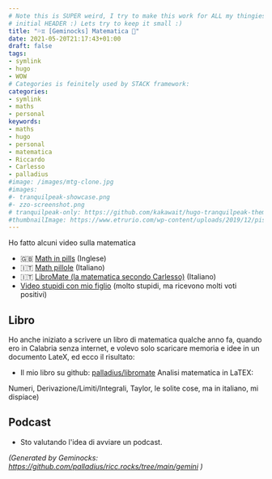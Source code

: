```yaml
---
# Note this is SUPER weird, I try to make this work for ALL my thingies so there might be some behavioural clatches in the
# initial HEADER :) Lets try to keep it small :)
title: "💦♊ [Geminocks] Matematica 🧮"
date: 2021-05-20T21:17:43+01:00
draft: false
tags:
- symlink
- hugo
- WOW
# Categories is feinitely used by STACK framework:
categories:
- symlink
- maths
- personal
keywords:
- maths
- hugo
- personal
- matematica
- Riccardo
- Carlesso
- palladius
#image: /images/mtg-clone.jpg
#images:
#- tranquilpeak-showcase.png
#- zzo-screenshot.png
# tranquilpeak-only: https://github.com/kakawait/hugo-tranquilpeak-theme/blob/master/docs/user.md#image
#thumbnailImage: https://www.etrurio.com/wp-content/uploads/2019/12/pistacchi-scaled.jpg
---
```

Ho fatto alcuni video sulla matematica
* 🇬🇧 [Math in pills](https://www.youtube.com/playlist?list=PLLW_mrnzxmSo-Q841ZuBDxcIHHX4iGZkX) (Inglese)
* 🇮🇹 [Math pillole](https://www.youtube.com/playlist?list=PLLW_mrnzxmSp_zuV3OzY_Wksf6_dP-Ifn) (Italiano)
* 🇮🇹  [LibroMate (la matematica secondo Carlesso)](https://www.youtube.com/playlist?list=PLLW_mrnzxmSofo9gxu_NsWYl9c9NNmjZ6) (Italiano)
* [Video stupidi con mio figlio](https://www.youtube.com/playlist?list=PLLW_mrnzxmSpYyZ3zBOuRjNMpVOlSIlzi) (molto stupidi, ma ricevono molti voti positivi)

## Libro

Ho anche iniziato a scrivere un libro di matematica qualche anno fa, quando ero in Calabria senza internet, e volevo solo scaricare
memoria e idee in un documento LateX, ed ecco il risultato:

* Il mio libro su github: [palladius/libromate](https://github.com/palladius/libromate) Analisi matematica in LaTEX:

Numeri, Derivazione/Limiti/Integrali, Taylor, le solite cose, ma in italiano, mi dispiace)

## Podcast

* Sto valutando l'idea di avviare un podcast.


<!--
    From: go/ricc-math
-->


*(Generated by Geminocks: https://github.com/palladius/ricc.rocks/tree/main/gemini )*